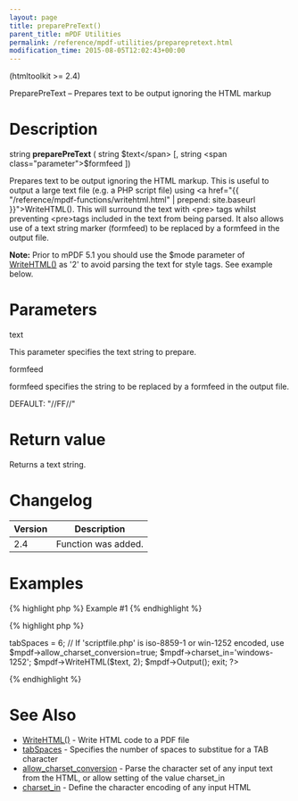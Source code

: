 ```yaml
---
layout: page
title: preparePreText()
parent_title: mPDF Utilities
permalink: /reference/mpdf-utilities/preparepretext.html
modification_time: 2015-08-05T12:02:43+00:00
---
```


(htmltoolkit &gt;= 2.4)

PreparePreText – Prepares text to be output ignoring the HTML markup

# Description

string <b>preparePreText</b> ( string <span class="parameter">$text</span> [, string <span class="parameter">$formfeed</span> ])

Prepares text to be output ignoring the HTML markup. This is useful to output a large text file (e.g. a PHP script file) using <a href="{{ "/reference/mpdf-functions/writehtml.html" | prepend: site.baseurl }}">WriteHTML()</a>. This will surround the text with &lt;pre&gt; tags whilst preventing &lt;pre&gt;tags included in the text from being parsed. It also allows use of a text string marker (<span class="parameter">formfeed</span>) to be replaced by a formfeed in the output file.

<div class="alert alert-info" role="alert"><strong>Note:</strong> Prior to mPDF 5.1 you should use the <span class="parameter">$mode </span>parameter of <a href="{{ "/reference/mpdf-functions/writehtml.html" | prepend: site.baseurl }}">WriteHTML()</a> as '2' to avoid parsing the text for style tags. See example below.</div>

# Parameters

<span class="parameter">text</span>

This parameter specifies the text string to prepare.

<span class="parameter">formfeed</span>

<span class="parameter">formfeed</span> specifies the string to be replaced by a formfeed in the output file.

<span class="smallblock">DEFAULT</span>: "//FF//"

# Return value

Returns a text string.

# Changelog

<table class="table"> <thead>
<tr> <th>Version</th><th>Description</th> </tr>
</thead> <tbody>
<tr>
<td>2.4</td>
<td>Function was added.</td>
</tr>
</tbody> </table>

# Examples

{% highlight php %}
Example #1
{% endhighlight %}

{% highlight php %}
<?php

include("// Require composer autoload
require_once __DIR__ . '/vendor/autoload.php';");

$text = file_get_contents('scriptfile.php');

$text = preparePreText($text);

// Default spaces/tab in mPDF is 8 as specified by HTML spec.

// Notepad and other text editors use a value of 6

$mpdf->tabSpaces = 6;

// If 'scriptfile.php' is iso-8859-1 or win-1252 encoded, use

$mpdf->allow_charset_conversion=true;

$mpdf->charset_in='windows-1252';

$mpdf->WriteHTML($text, 2);

$mpdf->Output();

exit;

?>
{% endhighlight %}

# See Also

<ul>
<li><a href="{{ "/reference/mpdf-functions/setdoctemplate.html" | prepend: site.baseurl }}">WriteHTML()</a> - Write HTML code to a PDF file</li>
<li><a href="{{ "/reference/mpdf-variables/tabspaces.html" | prepend: site.baseurl }}">tabSpaces</a> - Specifies the number of spaces to substitue for a <span class="smallblock">TAB</span> character</li>
<li><a href="{{ "/reference/mpdf-variables/allow-charset-conversion.html" | prepend: site.baseurl }}">allow_charset_conversion</a> - Parse the character set of any input text from the HTML, or allow setting of the value <span class="parameter">charset_in</span> </li>
<li><a href="{{ "/reference/mpdf-variables/charset-in.html" | prepend: site.baseurl }}">charset_in</a> - Define the character encoding of any input HTML</li>
</ul>
